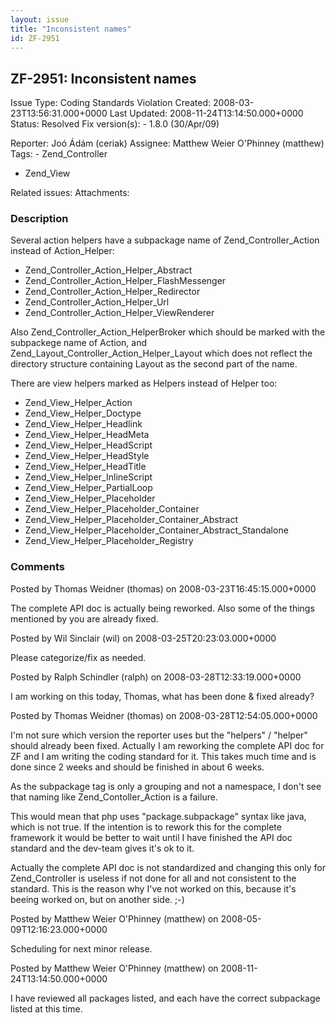 ```yaml
---
layout: issue
title: "Inconsistent names"
id: ZF-2951
---
```


ZF-2951: Inconsistent names
---------------------------

 Issue Type: Coding Standards Violation Created: 2008-03-23T13:56:31.000+0000 Last Updated: 2008-11-24T13:14:50.000+0000 Status: Resolved Fix version(s): - 1.8.0 (30/Apr/09)
 
 Reporter:  Joó Ádám (ceriak)  Assignee:  Matthew Weier O'Phinney (matthew)  Tags: - Zend\_Controller
- Zend\_View
 
 Related issues: 
 Attachments: 
### Description

Several action helpers have a subpackage name of Zend\_Controller\_Action instead of Action\_Helper:

- Zend\_Controller\_Action\_Helper\_Abstract
- Zend\_Controller\_Action\_Helper\_FlashMessenger
- Zend\_Controller\_Action\_Helper\_Redirector
- Zend\_Controller\_Action\_Helper\_Url
- Zend\_Controller\_Action\_Helper\_ViewRenderer

Also Zend\_Controller\_Action\_HelperBroker which should be marked with the subpackege name of Action, and Zend\_Layout\_Controller\_Action\_Helper\_Layout which does not reflect the directory structure containing Layout as the second part of the name.

There are view helpers marked as Helpers instead of Helper too:

- Zend\_View\_Helper\_Action
- Zend\_View\_Helper\_Doctype
- Zend\_View\_Helper\_Headlink
- Zend\_View\_Helper\_HeadMeta
- Zend\_View\_Helper\_HeadScript
- Zend\_View\_Helper\_HeadStyle
- Zend\_View\_Helper\_HeadTitle
- Zend\_View\_Helper\_InlineScript
- Zend\_View\_Helper\_PartialLoop
- Zend\_View\_Helper\_Placeholder
- Zend\_View\_Helper\_Placeholder\_Container
- Zend\_View\_Helper\_Placeholder\_Container\_Abstract
- Zend\_View\_Helper\_Placeholder\_Container\_Abstract\_Standalone
- Zend\_View\_Helper\_Placeholder\_Registry
 


 

### Comments

Posted by Thomas Weidner (thomas) on 2008-03-23T16:45:15.000+0000

The complete API doc is actually being reworked. Also some of the things mentioned by you are already fixed.

 

 

Posted by Wil Sinclair (wil) on 2008-03-25T20:23:03.000+0000

Please categorize/fix as needed.

 

 

Posted by Ralph Schindler (ralph) on 2008-03-28T12:33:19.000+0000

I am working on this today, Thomas, what has been done & fixed already?

 

 

Posted by Thomas Weidner (thomas) on 2008-03-28T12:54:05.000+0000

I'm not sure which version the reporter uses but the "helpers" / "helper" should already been fixed. Actually I am reworking the complete API doc for ZF and I am writing the coding standard for it. This takes much time and is done since 2 weeks and should be finished in about 6 weeks.

As the subpackage tag is only a grouping and not a namespace, I don't see that naming like Zend\_Contoller\_Action is a failure.

This would mean that php uses "package.subpackage" syntax like java, which is not true. If the intention is to rework this for the complete framework it would be better to wait until I have finished the API doc standard and the dev-team gives it's ok to it.

Actually the complete API doc is not standardized and changing this only for Zend\_Controller is useless if not done for all and not consistent to the standard. This is the reason why I've not worked on this, because it's beeing worked on, but on another side. ;-)

 

 

Posted by Matthew Weier O'Phinney (matthew) on 2008-05-09T12:16:23.000+0000

Scheduling for next minor release.

 

 

Posted by Matthew Weier O'Phinney (matthew) on 2008-11-24T13:14:50.000+0000

I have reviewed all packages listed, and each have the correct subpackage listed at this time.

 

 